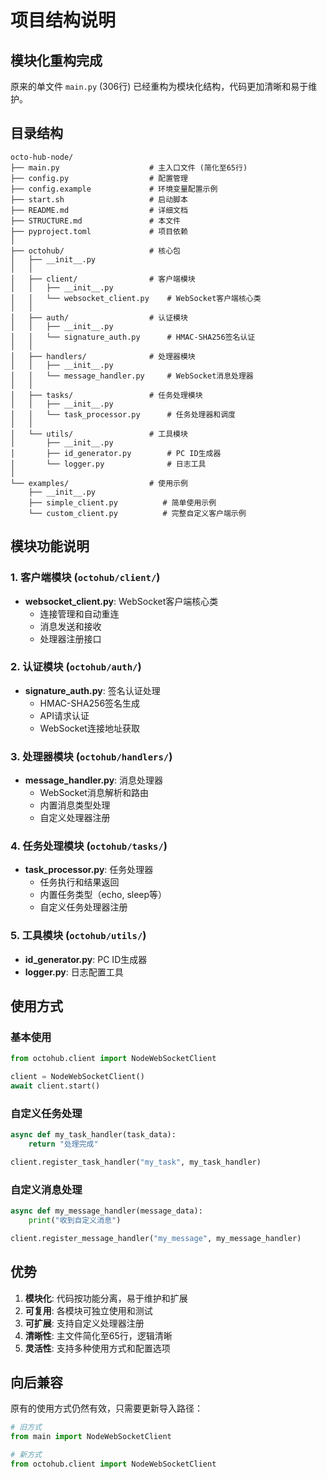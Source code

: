 # 项目结构说明

## 模块化重构完成

原来的单文件 `main.py` (306行) 已经重构为模块化结构，代码更加清晰和易于维护。

## 目录结构

```
octo-hub-node/
├── main.py                    # 主入口文件 (简化至65行)
├── config.py                  # 配置管理
├── config.example             # 环境变量配置示例
├── start.sh                   # 启动脚本
├── README.md                  # 详细文档
├── STRUCTURE.md               # 本文件
├── pyproject.toml             # 项目依赖
│
├── octohub/                   # 核心包
│   ├── __init__.py
│   │
│   ├── client/                # 客户端模块
│   │   ├── __init__.py
│   │   └── websocket_client.py    # WebSocket客户端核心类
│   │
│   ├── auth/                  # 认证模块
│   │   ├── __init__.py
│   │   └── signature_auth.py      # HMAC-SHA256签名认证
│   │
│   ├── handlers/              # 处理器模块
│   │   ├── __init__.py
│   │   └── message_handler.py     # WebSocket消息处理器
│   │
│   ├── tasks/                 # 任务处理模块
│   │   ├── __init__.py
│   │   └── task_processor.py      # 任务处理器和调度
│   │
│   └── utils/                 # 工具模块
│       ├── __init__.py
│       ├── id_generator.py        # PC ID生成器
│       └── logger.py              # 日志工具
│
└── examples/                  # 使用示例
    ├── __init__.py
    ├── simple_client.py          # 简单使用示例
    └── custom_client.py          # 完整自定义客户端示例
```

## 模块功能说明

### 1. 客户端模块 (`octohub/client/`)
- **websocket_client.py**: WebSocket客户端核心类
  - 连接管理和自动重连
  - 消息发送和接收
  - 处理器注册接口

### 2. 认证模块 (`octohub/auth/`)
- **signature_auth.py**: 签名认证处理
  - HMAC-SHA256签名生成
  - API请求认证
  - WebSocket连接地址获取

### 3. 处理器模块 (`octohub/handlers/`)
- **message_handler.py**: 消息处理器
  - WebSocket消息解析和路由
  - 内置消息类型处理
  - 自定义处理器注册

### 4. 任务处理模块 (`octohub/tasks/`)
- **task_processor.py**: 任务处理器
  - 任务执行和结果返回
  - 内置任务类型（echo, sleep等）
  - 自定义任务处理器注册

### 5. 工具模块 (`octohub/utils/`)
- **id_generator.py**: PC ID生成器
- **logger.py**: 日志配置工具

## 使用方式

### 基本使用
```python
from octohub.client import NodeWebSocketClient

client = NodeWebSocketClient()
await client.start()
```

### 自定义任务处理
```python
async def my_task_handler(task_data):
    return "处理完成"

client.register_task_handler("my_task", my_task_handler)
```

### 自定义消息处理
```python
async def my_message_handler(message_data):
    print("收到自定义消息")

client.register_message_handler("my_message", my_message_handler)
```

## 优势

1. **模块化**: 代码按功能分离，易于维护和扩展
2. **可复用**: 各模块可独立使用和测试
3. **可扩展**: 支持自定义处理器注册
4. **清晰性**: 主文件简化至65行，逻辑清晰
5. **灵活性**: 支持多种使用方式和配置选项

## 向后兼容

原有的使用方式仍然有效，只需要更新导入路径：

```python
# 旧方式
from main import NodeWebSocketClient

# 新方式
from octohub.client import NodeWebSocketClient
```
